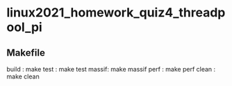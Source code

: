 # linux2021_homework_quiz4_threadpool_pi

## Makefile

build : make
test  : make test
massif: make massif
perf  : make perf
clean : make clean
